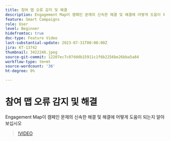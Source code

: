 ```yaml
---
title: 참여 맵 오류 감지 및 해결
description: Engagement Map이 캠페인 문제의 신속한 해결 및 해결에 어떻게 도움이 되는지 알아보십시오
feature: Smart Campaigns
role: User
level: Beginner
hidefromtoc: true
doc-type: Feature Video
last-substantial-update: 2023-07-31T00:00:00Z
jira: KT-13742
thumbnail: 3422246.jpeg
source-git-commit: 12207ec7c07dddb15911c1f6b2256be26bba5a84
workflow-type: tm+mt
source-wordcount: '36'
ht-degree: 0%

---
```



# 참여 맵 오류 감지 및 해결

Engagement Map이 캠페인 문제의 신속한 해결 및 해결에 어떻게 도움이 되는지 알아보십시오

>[!VIDEO](https://video.tv.adobe.com/v/3422246/?learn=on)

